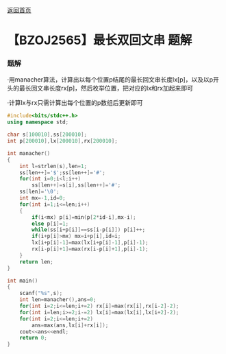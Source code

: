 [返回首页](https://EbolaEmperor.github.io)
# 【BZOJ2565】最长双回文串 题解

### 题解

·用manacher算法，计算出以每个位置p结尾的最长回文串长度lx[p]，以及以p开头的最长回文串长度rx[p]，然后枚举位置，把对应的lx和rx加起来即可

·计算lx与rx只需计算出每个位置的p数组后更新即可

```cpp
#include<bits/stdc++.h>
using namespace std;

char s[100010],ss[200010];
int p[200010],lx[200010],rx[200010];

int manacher()
{
	int l=strlen(s),len=1;
	ss[len++]='$';ss[len++]='#';
	for(int i=0;i<l;i++)
		ss[len++]=s[i],ss[len++]='#';
	ss[len]='\0';
	int mx=-1,id=0;
	for(int i=1;i<=len;i++)
	{
		if(i<mx) p[i]=min(p[2*id-i],mx-i);
		else p[i]=1;
		while(ss[i+p[i]]==ss[i-p[i]]) p[i]++;
		if(i+p[i]>mx) mx=i+p[i],id=i;
		lx[i+p[i]-1]=max(lx[i+p[i]-1],p[i]-1);
		rx[i-p[i]+1]=max(rx[i-p[i]+1],p[i]-1);
	}
	return len;
}

int main()
{
	scanf("%s",s);
	int len=manacher(),ans=0;
	for(int i=2;i<=len;i+=2) rx[i]=max(rx[i],rx[i-2]-2);
	for(int i=len;i>=2;i-=2) lx[i]=max(lx[i],lx[i+2]-2);
	for(int i=2;i<=len;i+=2)
		ans=max(ans,lx[i]+rx[i]);
	cout<<ans<<endl;
	return 0;
}
```